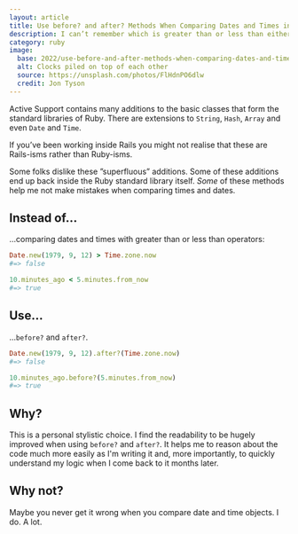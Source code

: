 ```yaml
---
layout: article
title: Use before? and after? Methods When Comparing Dates and Times in Rails
description: I can’t remember which is greater than or less than either.
category: ruby
image:
  base: 2022/use-before-and-after-methods-when-comparing-dates-and-times-in-rails
  alt: Clocks piled on top of each other
  source: https://unsplash.com/photos/FlHdnPO6dlw
  credit: Jon Tyson
---
```


Active Support contains many additions to the basic classes that form the standard libraries of Ruby. There are extensions to `String`, `Hash`, `Array` and even `Date` and `Time`.

If you’ve been working inside Rails you might not realise that these are Rails-isms rather than Ruby-isms.

Some folks dislike these ”superfluous” additions. Some of these additions end up back inside the Ruby standard library itself. _Some_ of these methods help me not make mistakes when comparing times and dates.


## Instead of...

...comparing dates and times with greater than or less than operators:

```ruby
Date.new(1979, 9, 12) > Time.zone.now
#=> false

10.minutes_ago < 5.minutes.from_now
#=> true
```


## Use...

...`before?` and `after?`.

```ruby
Date.new(1979, 9, 12).after?(Time.zone.now)
#=> false

10.minutes_ago.before?(5.minutes.from_now)
#=> true
```


## Why?

This is a personal stylistic choice. I find the readability to be hugely improved when using `before?` and `after?`. It helps me to reason about the code much more easily as I'm writing it and, more importantly, to quickly understand my logic when I come back to it months later.



## Why not?

Maybe you never get it wrong when you compare date and time objects. I do. A lot.

